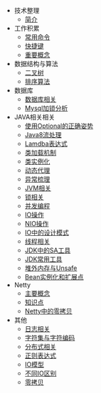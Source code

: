 - 技术整理
  - [简介](/)
- 工作积累
  - [常用命令](常用命令.md)
  - [快捷键](快捷键.md)
  - [重要概念](重要概念.md)
- 数据结构与算法
  - [二叉树](技术整理/数据结构与算法/二叉树.md)
  - [排序算法](技术整理/数据结构与算法/排序算法.md)
- 数据库
    - [数据库相关](技术整理/数据库/数据库相关.md)
    - [Mysql加锁分析](技术整理/数据库/Mysql加锁分析.md)
- JAVA相关相关
  - [使用Optional的正确姿势](技术整理/JAVA相关/使用Optional的正确姿势.md)
  - [Java8流处理](技术整理/JAVA相关/Java8流处理.md)
  - [Lamdba表达式](技术整理/JAVA相关/Lamdba表达式.md)
  - [类加载机制](技术整理/JAVA相关/类加载机制.md)
  - [类实例化](技术整理/JAVA相关/类实例化.md)
  - [动态代理](技术整理/JAVA相关/动态代理.md)
  - [异常梳理](技术整理/JAVA相关/异常梳理.md)
  - [JVM相关](技术整理/JAVA相关/JVM相关.md)
  - [锁相关](技术整理/JAVA相关/锁相关.md)
  - [并发编程](技术整理/JAVA相关/并发编程.md)
  - [IO操作](技术整理/JAVA相关/IO操作.md)
  - [NIO操作](技术整理/JAVA相关/NIO.md)
  - [IO中的设计模式](技术整理/JAVA相关/IO中的设计模式.md)
  - [线程相关](技术整理/JAVA相关/多线程.md)
  - [JDK中的SA工具](技术整理/JAVA相关/JDK中的SA工具.md)
  - [JDK常用工具](技术整理/JAVA相关/JDK常用工具.md)
  - [堆外内存与Unsafe](技术整理/JAVA相关/堆外内存与Unsafe.md)
  - [Bean实例化和扩展点](技术整理/JAVA相关/SpringBean实例化和扩展点.md)
- Netty
  - [主要概念](技术整理/Netty/主要概念.md)
  - [知识点](技术整理/Netty/知识点.md)
  - [Netty中的零拷贝](技术整理/Netty/Netty中的零拷贝.md)
- 其他
    - [日志相关](技术整理/其他/日志相关.md)
    - [字符集与字符编码](技术整理/其他/字符集与字符编码.md)
    - [分布式相关](技术整理/其他/分布式概念.md)
    - [正则表达式](技术整理/其他/正则表达式.md)
    - [IO模型](技术整理/其他/IO模型.md)
    - [不同IO区别](技术整理/其他/不同IO区别.md)
    - [零拷贝](技术整理/其他/零拷贝.md)
